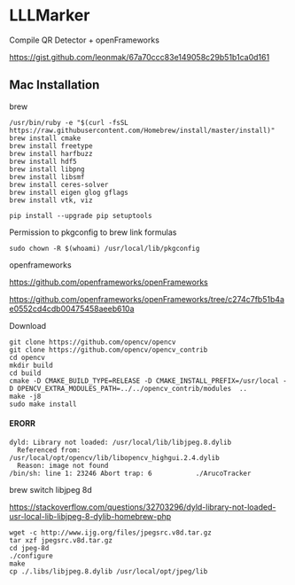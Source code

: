 # LLLMarker


Compile QR Detector + openFrameworks


https://gist.github.com/leonmak/67a70ccc83e149058c29b51b1ca0d161

## Mac Installation

brew
````
/usr/bin/ruby -e "$(curl -fsSL https://raw.githubusercontent.com/Homebrew/install/master/install)"
brew install cmake
brew install freetype
brew install harfbuzz
brew install hdf5
brew install libpng
brew install libsmf
brew install ceres-solver
brew install eigen glog gflags
brew install vtk, viz

pip install --upgrade pip setuptools
````

Permission to pkgconfig to brew link formulas
````
sudo chown -R $(whoami) /usr/local/lib/pkgconfig
````

openframeworks

https://github.com/openframeworks/openFrameworks

https://github.com/openframeworks/openFrameworks/tree/c274c7fb51b4ae0552cd4cdb00475458aeeb610a



Download

````
git clone https://github.com/opencv/opencv
git clone https://github.com/opencv/opencv_contrib
cd opencv
mkdir build
cd build
cmake -D CMAKE_BUILD_TYPE=RELEASE -D CMAKE_INSTALL_PREFIX=/usr/local -D OPENCV_EXTRA_MODULES_PATH=../../opencv_contrib/modules  ..
make -j8
sudo make install
````

#### ERORR

````
dyld: Library not loaded: /usr/local/lib/libjpeg.8.dylib
  Referenced from: /usr/local/opt/opencv/lib/libopencv_highgui.2.4.dylib
  Reason: image not found
/bin/sh: line 1: 23246 Abort trap: 6           ./ArucoTracker
````

brew switch libjpeg 8d

https://stackoverflow.com/questions/32703296/dyld-library-not-loaded-usr-local-lib-libjpeg-8-dylib-homebrew-php

````
wget -c http://www.ijg.org/files/jpegsrc.v8d.tar.gz
tar xzf jpegsrc.v8d.tar.gz
cd jpeg-8d
./configure
make
cp ./.libs/libjpeg.8.dylib /usr/local/opt/jpeg/lib
````
